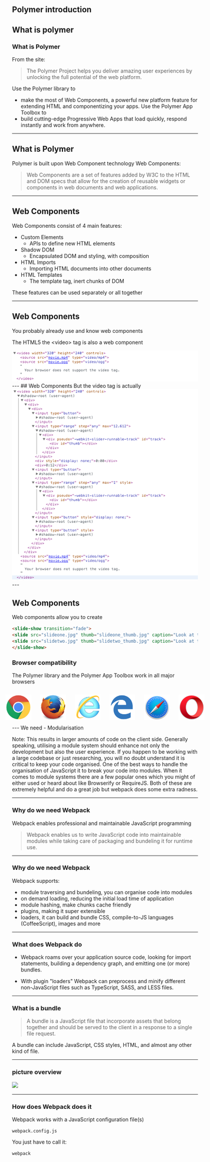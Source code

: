 ## Polymer introduction
What is polymer
---
### What is Polymer
From the site:
> The Polymer Project helps you deliver amazing user experiences by 
> unlocking the full potential of the web platform.

Use the Polymer library to 
* make the most of Web Components, a powerful new platform feature for extending HTML and componentizing your apps.
Use the Polymer App Toolbox to
* build cutting-edge Progressive Web Apps that load quickly, respond instantly and work from anywhere.

---
## What is Polymer
Polymer is built upon Web Component technology
Web Components:
> Web Components are a set of features added by W3C to the HTML and DOM 
> specs that allow for the creation of reusable widgets or components 
> in web documents and web applications. 

---
## Web Components
Web Components consist of 4 main features:

* Custom Elements 
    * APIs to define new HTML elements
* Shadow DOM 
    * Encapsulated DOM and styling, with composition
* HTML Imports 
    * Importing HTML documents into other documents
* HTML Templates 
    * The template tag, inert chunks of DOM

These features can be used separately or all together

---
## Web Components
You probably already use and know web components

The HTML5 the &lt;video&gt; tag is also a web component

<img src="images/videoelement.png" />
---
## Web Components
But the video tag is actually
<img src="images/videoshadowdom.png" />
---

## Web Components
Web components allow you to create
```html
<slide-show transition="fade">
<slide src="slideone.jpg" thumb="slideone_thumb.jpg" caption="Look at this image">
<slide src="slidetwo.jpg" thumb="slidetwo_thumb.jpg" caption="Look at this other image">
</slide-show>
```
### Browser compatibility
The Polymer library and the Polymer App Toolbox work in all major browsers
<div style="display:flex;justify-content:center;">
          <img src="images/chrome_128x128.png" style="padding:12px" height="70" alt="chrome logo">
          <img src="images/firefox_128x128.png" style="padding:12px" height="70" alt="firefox logo">
          <img src="images/internet-explorer_128x128.png" style="padding:12px" height="70"  alt="internet explorer logo">
          <img src="images/edge_128x128.png" style="padding:12px" height="70" alt="edge logo">
          <img src="images/safari_128x128.png" style="padding:12px" height="70" alt="safari logo">
          <img src="images/opera_128x128.png" style="padding:12px" height="70" alt="opera logo">
        </div>
---
We need
- Modularisation

Note:
This results in larger amounts of code on the client side. Generally speaking, utilising a 
module system should enhance not only the development but also the user experience.
If you happen to be working with a large codebase or just researching, you will no doubt 
understand it is critical to keep your code organised. One of the best ways to handle the 
organisation of JavaScript it to break your code into modules.
When it comes to module systems there are a few popular ones which you might of either 
used or heard about like Browserify or RequireJS. Both of these are extremely helpful and 
do a great job but webpack does some extra radness. 

--- 
### Why do we need Webpack
Webpack enables professional and maintainable JavaScript programming
> Webpack enables us to write JavaScript code into maintainable modules
> while taking care of packaging and bundeling it for runtime use. 

---
### Why do we need Webpack
Webpack supports:
- module traversing and bundeling, you can organise code into modules
- on demand loading, reducing the initial load time of application
- module hashing, make chunks cache friendly
- plugins, making it super extensible
- loaders, it can build and bundle CSS, compile-to-JS languages (CoffeeScript), 
images and more

---
### What does Webpack do
- Webpack roams over your application source code, looking for import 
statements, building a dependency graph, and emitting one (or more) 
bundles. 

- With plugin "loaders" Webpack can preprocess and minify different 
non-JavaScript files such as TypeScript, SASS, and LESS files.

---
### What is a bundle
> A bundle is a JavaScript file that incorporate assets that belong together 
> and should be served to the client in a response to a single file request. 

A bundle can include JavaScript, CSS styles, HTML, and almost any other 
kind of file.


---
### picture overview
<img src="./1. introduction/what-is-webpack.png" />

---
### How does Webpack does it
Webpack works with a JavaScript configuration file(s)
```
webpack.config.js
```

You just have to call it:
```
webpack
```